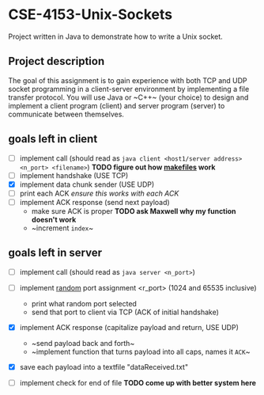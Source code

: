 # CSE-4153-Unix-Sockets
Project written in Java to demonstrate how to write a Unix socket. 

## Project description 
The  goal  of  this  assignment  is  to  gain  experience  with  both  TCP  and  UDP  socket  programming  in  a client-server environment by implementing a file transfer protocol. You will use Java or  ~C++~  (your  choice)  to  design  and  implement  a  client  program  (client)  and  server  program (server) to communicate between themselves. 

## goals left in client
- [ ] implement call (should read as `java client <host1/server address> <n_port> <filename>`) **TODO figure out how [makefiles](http://www.henrywowen.com/post.php?p_id=7 "makefile intro") work**
- [ ] implement handshake (USE TCP)
- [x] implement data chunk sender (USE UDP)
- [ ] print each ACK *ensure this works with each ACK*
- [ ] implement ACK response (send next payload)
    * make sure ACK is proper **TODO ask Maxwell why my function doesn't work**
    * ~increment `index`~


## goals left in server
- [ ] implement call (should read as `java server <n_port>`)
- [ ] implement [random](https://www.geeksforgeeks.org/generating-random-numbers-in-java/ "random number generator") port assignment <r_port> (1024 and 65535 inclusive)
    * print what random port selected
    * send that port to client via TCP (ACK of initial handshake)
- [x] implement ACK response (capitalize payload and return, USE UDP)
    * ~send payload back and forth~
    * ~implement function that turns payload into all caps, names it `ACK`~
    
- [x] save each payload into a textfile "dataReceived.txt"
- [ ] implement check for end of file **TODO come up with better system here**

